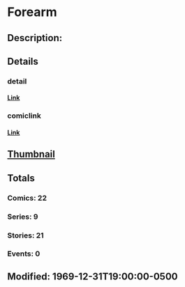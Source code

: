 # Forearm
## Description: 
## Details
### detail
#### [Link](http://marvel.com/characters/719/forearm?utm_campaign=apiRef&utm_source=225578a89fc76f3d20fbffda5d17a88d)
### comiclink
#### [Link](http://marvel.com/comics/characters/1009308/forearm?utm_campaign=apiRef&utm_source=225578a89fc76f3d20fbffda5d17a88d)
## [Thumbnail](http://i.annihil.us/u/prod/marvel/i/mg/b/40/image_not_available.jpg)
## Totals
### Comics: 22
### Series: 9
### Stories: 21
### Events: 0
## Modified: 1969-12-31T19:00:00-0500